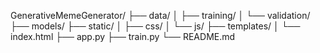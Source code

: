 GenerativeMemeGenerator/
├── data/
│ ├── training/
│ └── validation/
├── models/
├── static/
│ ├── css/
│ └── js/
├── templates/
│ └── index.html
├── app.py
├── train.py
└── README.md